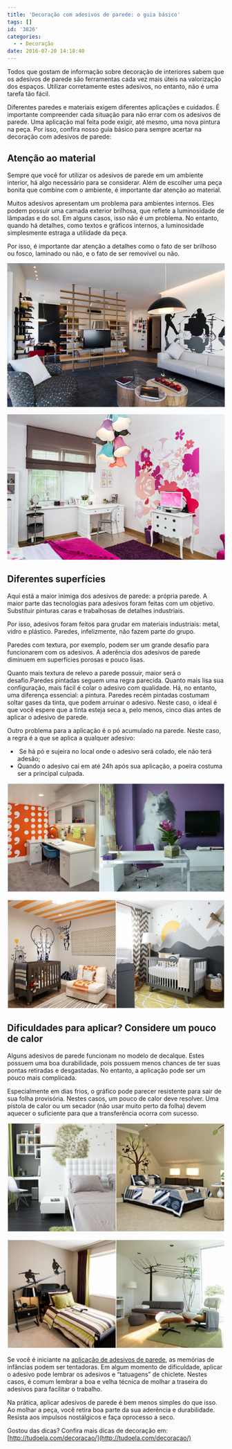 ```yaml
---
title: 'Decoração com adesivos de parede: o guia básico'
tags: []
id: '3826'
categories:
  - - Decoração
date: 2016-07-20 14:18:40
---
```


Todos que gostam de informação sobre decoração de interiores sabem que os adesivos de parede são ferramentas cada vez mais úteis na valorização dos espaços. Utilizar corretamente estes adesivos, no entanto, não é uma tarefa tão fácil.

Diferentes paredes e materiais exigem diferentes aplicações e cuidados. É importante compreender cada situação para não errar com os adesivos de parede. Uma aplicação mal feita pode exigir, até mesmo, uma nova pintura na peça. Por isso, confira nosso guia básico para sempre acertar na decoração com adesivos de parede:

## Atenção ao material

Sempre que você for utilizar os adesivos de parede em um ambiente interior, há algo necessário para se considerar. Além de escolher uma peça bonita que combine com o ambiente, é importante dar atenção ao material.

Muitos adesivos apresentam um problema para ambientes internos. Eles podem possuir uma camada exterior brilhosa, que reflete a luminosidade de lâmpadas e do sol. Em alguns casos, isso não é um problema. No entanto, quando há detalhes, como textos e gráficos internos, a luminosidade simplesmente estraga a utilidade da peça.

Por isso, é importante dar atenção a detalhes como o fato de ser brilhoso ou fosco, laminado ou não, e o fato de ser removível ou não.

[![como usar adesivo de parede ](/images/2016/07/Adesivos-de-parede-sala.jpg)](/images/2016/07/Adesivos-de-parede-sala.jpg)

[![home decor - adesivos de parede - como aplicar ](/images/2016/07/Adesivo-de-parede-quarto-feminino.jpg)](/images/2016/07/Adesivo-de-parede-quarto-feminino.jpg)

## Diferentes superfícies

Aqui está a maior inimiga dos adesivos de parede: a própria parede. A maior parte das tecnologias para adesivos foram feitas com um objetivo. Substituir pinturas caras e trabalhosas de detalhes industriais.

Por isso, adesivos foram feitos para grudar em materiais industriais: metal, vidro e plástico. Paredes, infelizmente, não fazem parte do grupo.

Paredes com textura, por exemplo, podem ser um grande desafio para funcionarem com os adesivos. A aderência dos adesivos de parede diminuem em superfícies porosas e pouco lisas.

Quanto mais textura de relevo a parede possuir, maior será o desafio.Paredes pintadas seguem uma regra parecida. Quanto mais lisa sua configuração, mais fácil é colar o adesivo com qualidade. Há, no entanto, uma diferença essencial: a pintura. Paredes recém pintadas costumam soltar gases da tinta, que podem arruinar o adesivo. Neste caso, o ideal é que você espere que a tinta esteja seca a, pelo menos, cinco dias antes de aplicar o adesivo de parede.

Outro problema para a aplicação é o pó acumulado na parede. Neste caso, a regra é a que se aplica a qualquer adesivo:

*    Se há pó e sujeira no local onde o adesivo será colado, ele não terá adesão;
*   Quando o adesivo cai em até 24h após sua aplicação, a poeira costuma ser a principal culpada.

[![decoração - como utilizar adesivo de parede ](/images/2016/07/Adesivos-de-parede-home-office.jpg)](/images/2016/07/Adesivos-de-parede-home-office.jpg)

[![adesivo de parede na decoração - como colar adesivo de parede ](/images/2016/07/Adesivos-de-parede-infantil.jpg)](/images/2016/07/Adesivos-de-parede-infantil.jpg)

## Dificuldades para aplicar? Considere um pouco de calor

Alguns adesivos de parede funcionam no modelo de decalque. Estes possuem uma boa durabilidade, pois possuem menos chances de ter suas pontas retiradas e desgastadas. No entanto, a aplicação pode ser um pouco mais complicada.

Especialmente em dias frios, o gráfico pode parecer resistente para sair de sua folha provisória. Nestes casos, um pouco de calor deve resolver. Uma pistola de calor ou um secador (não usar muito perto da folha) devem aquecer o suficiente para que a transferência ocorra com sucesso.

[![como aplicar adesivos de parede - adesivo de parede na decoração ](/images/2016/07/Adesivos-de-parede-quarto.jpg)](/images/2016/07/Adesivos-de-parede-quarto.jpg)

[![home decor - adesivos de parede - como aplicar  e usa-los na decoração ](/images/2016/07/Adesivos-de-parede.jpg)](/images/2016/07/Adesivos-de-parede.jpg)

Se você é iniciante na [aplicação de adesivos de parede](http://tudoela.com/adesivo-de-parede/), as memórias de infâncias podem ser tentadoras. Em algum momento de dificuldade, aplicar o adesivo pode lembrar os adesivos e “tatuagens” de chiclete. Nestes casos, é comum lembrar a boa e velha técnica de molhar a traseira do adesivos para facilitar o trabalho.

Na prática, aplicar adesivos de parede é bem menos simples do que isso. Ao molhar a peça, você retira boa parte da sua aderência e durabilidade. Resista aos impulsos nostálgicos e faça oprocesso a seco.

Gostou das dicas? Confira mais dicas de decoração em: [http://tudoela.com/decoracao/](http://tudoela.com/decoracao/)
